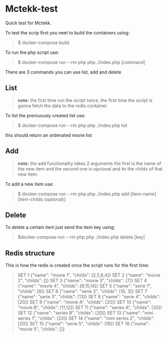 # Mctekk-test
Quick test for Mctekk.

To test the scrip first you neet to build the containers using:

> $ docker-compose build

To run the php script use:

> $ docker-compose run --rm php php ./index.php [command]

There are 3 commands you can use list, add and delete

## List

>**note**: the first time run the script twice, the first time the script is gonna fetch the data to the redis container.

To list the previuously created list use:

> $ docker-compose run --rm php php ./index.php list

this should return an ordenated movie list

## Add

>**note**: the add functionality takes 2 arguments the first is the name of the new item and the second one is opcional and its the childs of that new item.

To add a new item use:

> $ docker-compose run --rm php php ./index.php add [item-name] [item-childs (optional)]

## Delete

To delete a certain item just send the item key using:

> $docker-compose run --rm php php ./index.php delete [key]

## Redis structure

This is how the redis is created once the script runs for the first time:

> SET 1 {"name": "movie 1", "childs": [2,5,6,4]}
SET 2 {"name": "movie 2", "childs": []}
SET 3 {"name": "movie 3", "childs": [7]}
SET 4 {"name": "movie 4", "childs": [8,15,14]}
SET 5 {"name": "serie 1", "childs": [9]}
SET 6 {"name": "serie 2", "childs": [10, 3]}
SET 7 {"name": "serie 3", "childs": [13]}
SET 8 {"name": "serie 4", "childs": [20]}
SET 9 {"name": "movie A", "childs": [20]}
SET 10 {"name": "movie B", "childs": [11,12]}
SET 11 {"name": "series A", "childs": [20]}
SET 12 {"name": "series B", "childs": [20]}
SET 13 {"name": "mini series 1", "childs": [20]}
SET 14 {"name": "mini series 2", "childs": [20]}
SET 15 {"name": "serie 5", "childs": [16]}
SET 16 {"name": "movie 5", "childs": []}
